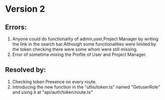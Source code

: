 # Version 2

## Errors:

1.  Anyone could do functionality of admin,user,Project Manager by writing the link in the search bar.Although some functionalities were limited by the token checking there were some whom were still missing.
2.  Error of sometime mixing the Profile of User and Project Manager.

## Resolved by:

1. Checking token Presence on every route.
2. Introducing the new function in the "utlis/token.ts" named "GetuserRole" and using it at "api/auth/token/route.ts"
